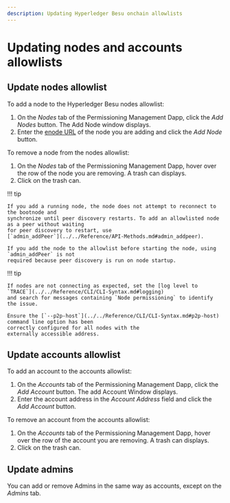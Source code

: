 ```yaml
---
description: Updating Hyperledger Besu onchain allowlists
---
```


# Updating nodes and accounts allowlists

## Update nodes allowlist

To add a node to the Hyperledger Besu nodes allowlist:

1. On the _Nodes_ tab of the Permissioning Management Dapp, click the
   _Add Nodes_ button. The Add Node window displays.
1. Enter the [enode URL](../../Concepts/Node-Keys.md#enode-url) of the node you are adding and
   click the _Add Node_ button.

To remove a node from the nodes allowlist:

1. On the _Nodes_ tab of the Permissioning Management Dapp, hover over the row of the
   node you are removing. A trash can displays.
1. Click on the trash can.

!!! tip

    If you add a running node, the node does not attempt to reconnect to the bootnode and
    synchronize until peer discovery restarts. To add an allowlisted node as a peer without waiting
    for peer discovery to restart, use
    [`admin_addPeer`](../../Reference/API-Methods.md#admin_addpeer).

    If you add the node to the allowlist before starting the node, using `admin_addPeer` is not
    required because peer discovery is run on node startup.

!!! tip
  
    If nodes are not connecting as expected, set the [log level to `TRACE`](../../Reference/CLI/CLI-Syntax.md#logging)
    and search for messages containing `Node permissioning` to identify the issue. 

    Ensure the [`--p2p-host`](../../Reference/CLI/CLI-Syntax.md#p2p-host) command line option has been
    correctly configured for all nodes with the 
    externally accessible address.  

## Update accounts allowlist

To add an account to the accounts allowlist:

1. On the _Accounts_ tab of the Permissioning Management Dapp, click the
   _Add Account_ button. The add Account Window displays.
1. Enter the account address in the _Account Address_ field and click the
   _Add Account_ button.

To remove an account from the accounts allowlist:

1. On the _Accounts_ tab of the Permissioning Management Dapp, hover over the row of
   the account you are removing. A trash can displays.
1. Click on the trash can.

## Update admins

You can add or remove Admins in the same way as accounts, except on the _Admins_ tab.
